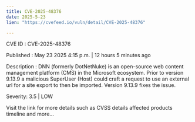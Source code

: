 ```yaml
---
title: CVE-2025-48376
date: 2025-5-23
lien: "https://cvefeed.io/vuln/detail/CVE-2025-48376"

---
```


CVE ID : CVE-2025-48376

Published :  May 23
2025
4:15 p.m. | 12 hours
5 minutes ago

Description : DNN (formerly DotNetNuke) is an open-source web content management platform (CMS) in the Microsoft ecosystem. Prior to version 9.13.9
a malicious SuperUser (Host) could craft a request to use an external url for a site export to then be imported. Version 9.13.9 fixes the issue.

Severity: 3.5 | LOW

Visit the link for more details
such as CVSS details
affected products
timeline
and more...

